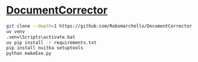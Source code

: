 # [DocumentCorrector](https://github.com/Robomarchello/DocumentCorrector)

```sh
git clone --depth=1 https://github.com/Robomarchello/DocumentCorrector
uv venv
.venv\Scripts\activate.bat
uv pip install -r requirements.txt
pip install nuitka setuptools
python makeExe.py
```